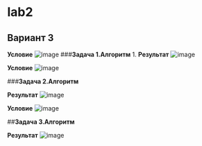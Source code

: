 # lab2
## Вариант 3
**Условие**
![image](https://github.com/eternsss/lab2/assets/155539142/ab771aa4-a87f-487d-aace-028c87150e53)
###**Задача 1.Алгоритм**
1. 
**Результат**
![image](https://github.com/eternsss/lab2/assets/155539142/03682001-869c-4e6d-9089-24ec765b8de3)

**Условие**
![image](https://github.com/eternsss/lab2/assets/155539142/fc2c8e27-b0e0-419a-92e1-a56b2902a3ad)

###**Задача 2.Алгоритм**

**Результат**
![image](https://github.com/eternsss/lab2/assets/155539142/398ad7ac-7eb1-4760-826a-c799aba30862)

**Условие**
![image](https://github.com/eternsss/lab2/assets/155539142/a1ffe11b-df16-447f-8f8a-39bca582556d)

##**Задача 3.Алгоритм**

**Результат**
![image](https://github.com/eternsss/lab2/assets/155539142/21b76c44-355d-40fe-84ac-4e5838cd5df6)

